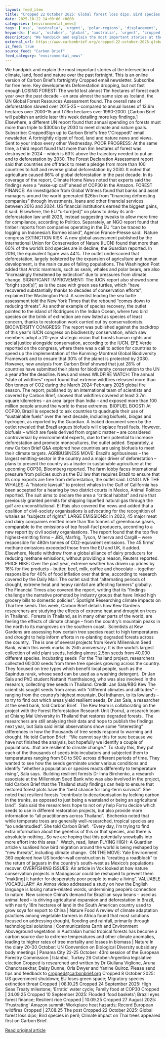 ```yaml
---
layout: feed_item
title: "Cropped 22 October 2025: Global forest loss dips; Bird species in peril; Climate impact on Thai trees"
date: 2025-10-22 14:00:00 +0000
categories: [environmental_news]
tags: ['usa', 'australia', 'urgent', 'polar-regions', 'displacement', 'california', 'agriculture', 'year-2025', 'drought', 'water-crisis']
keywords: ['usa', 'october', 'global', 'australia', 'urgent', 'cropped', 'polar-regions', 'displacement']
description: "We handpick and explain the most important stories at the intersection of climate, land, food and nature over the past fortnight"
external_url: https://www.carbonbrief.org/cropped-22-october-2025-global-forest-loss-dips-bird-species-in-peril-climate-impact-on-thai-trees/
is_feed: true
source_feed: "Carbon Brief"
feed_category: "environmental_news"
---
```


We handpick and explain the most important stories at the intersection of climate, land, food and nature over the past fortnight. This is an online version of Carbon Brief’s fortnightly Cropped email newsletter. Subscribe for&nbsp;free here. Key developments Deforestation dropping, but not fast enough LOSING FOREST: The world lost almost 11m hectares of forest each year over the past decade – an area almost the same size as Iceland, the UN Global Forest Resources Assessment found. The overall rate of deforestation slowed over 2015-25 – compared to annual losses of 13.6m hectares over 2000-15 and 17.6m hectares over 1990-2000. [Carbon Brief will publish an article later this week detailing more key findings.] Elsewhere, a different UN report found that annual spending on forests must more than triple to $300bn by 2030 to meet climate and nature goals. Subscribe: CroppedSign up to Carbon Brief's free \\"Cropped\\" email newsletter. A fortnightly digest of food, land and nature news and views. Sent to your inbox every other Wednesday. POOR PROGRESS: At the same time, a third report found that more than 8m hectares of forest was destroyed in 2024 – which is 63% above the trajectory needed to put an end to deforestation by 2030. The Forest Declaration Assessment report said that countries are off track to meet a pledge from more than 100 countries to halt and reverse global deforestation by 2030. It noted that agriculture caused 86% of global deforestation in the past decade. In its coverage of the report, Climate Home News noted that experts said the findings were a “wake-up call” ahead of COP30 in the Amazon. FOREST FINANCE: An investigation from Global Witness found that banks and asset managers around the world generated $26bn from “financing deforesting companies” through investments, loans and other financial services between 2016 and 2024. US financial institutions earned the biggest gains, it said. Elsewhere, the EU “u-turn[ed]” on plans to delay its anti-deforestation law until 2026, instead suggesting tweaks to allow more time for compliance, according to Politico. Separately, an NGO report found that timber imports from companies operating in the EU “can be traced to logging on Indonesia&#8217;s Borneo island”, Agence France-Presse said.&nbsp; Nature congress EXTINCTION RISK: A new global assessment published by the International Union for Conservation of Nature (IUCN) found that more than 60% of the world’s bird species are in decline, the Guardian reported. In 2016, the equivalent figure was 44%. The outlet underscored that deforestation, largely bolstered by the expansion of agriculture and human development, is the main cause of falling populations. The Washington Post added that Arctic mammals, such as seals, whales and polar bears, are also “increasingly threatened by extinction” due to pressures from climate change. SIGNIFICANT IMPROVEMENT: The IUCN report also showed some “bright spot[s]”, as is the case with green sea turtles, which “have recovered substantially thanks to decades of conservation efforts”, explained the Washington Post. A scientist leading the sea turtle assessment told the New York Times that the rebound “comes down to reducing threats”. As another example of species recovery, the outlet pointed to the island of Rodrigues in the Indian Ocean, where two bird species on the brink of extinction are now listed as species of least concern, thanks to restoration work carried out by conservationists. BIODIVERSITY CONGRESS: The report was published against the backdrop of this year’s IUCN congress on biodiversity conservation, which saw members adopt a 20-year strategic vision that boosts human rights and social justice alongside conservation, according to the IUCN. EFE Verde reported on the congress, where there was a call to action for countries to speed up the implementation of the Kunming-Montreal Global Biodiversity Framework and to ensure that 30% of the planet is protected by 2030. However, new analysis from Carbon Brief showed that just 28% of countries have submitted their plans for biodiversity conservation to the UN a year after the deadline. News and views WILDFIRE WATCH: The annual “state of wildfires” report found that extreme wildfires released more than 8bn tonnes of CO2 during the March 2024-February 2025 global fire season. The report, published by an international team of scientists and covered by Carbon Brief, showed that wildfires covered at least 3.7m square kilometres – an area larger than India – and exposed more than 100 million people around the world to these extremes. BIOFUEL BOOST: At COP30, Brazil is expected to ask countries to quadruple their use of &#8220;sustainable fuels&#8221; over the next decade, including biofuels, biogas and hydrogen, as reported by the Guardian. A leaked document seen by the outlet revealed that Brazil argues biofuels will displace fossil fuels. However, biofuels – which are fuels derived from organic matter – are considered controversial by environmental experts, due to their potential to increase deforestation and promote monocultures, the outlet added. Separately, a new Carbon Brief Q&amp;A explored how countries are using biofuels to meet their climate targets. AGRIBUSINESS MOVE: Brazil’s agribusiness – the largest emitting-sector in the country and a major driver of deforestation – plans to present the country as a leader in sustainable agriculture at the upcoming COP30, Bloomberg reported. The farm lobby faces international pressure from policies such as the EU law that requires Brazil to ensure that its crop exports are free from deforestation, the outlet said. LONG LIVE THE WHALES: A “historic lawsuit” to protect whales in the Gulf of California has been accepted for a hearing by two district courts in Mexico, Animal Político reported. The suit aims to declare the area a “critical habitat” and rule that previously granted permits for shipping liquefied natural gas through the gulf are unconstitutional. El País also covered the news and added that a coalition of civil-society organisations is advocating for the recognition of whales as “subjects of rights”. LARGE EMISSIONS: In 2023, 45 major meat and dairy companies emitted more than 1bn tonnes of greenhouse gases, comparable to the emissions of top fossil-fuel producers, according to a new report by civil society organisations. The report found that the top five highest-emitting firms – JBS, Marfrig, Tyson, Minerva and Cargill – were responsible for 480m tonnes of CO2-equivalent emissions. The 45 firms’ methane emissions exceeded those from the EU and UK, it added. Elsewhere, Nestle withdrew from a global alliance of dairy producers for reducing methane emissions, without providing a reason, Reuters reported. PRICE HIKE: Over the past year, extreme weather has driven up prices by 16% for five products – butter, beef, milk, coffee and chocolate – together responsible for 40% of food inflation over that time, according to research covered by the Daily Mail. The outlet said that “alternating periods of drought, extreme heat and heavy rainfall are affecting farmers” globally. The Financial Times also covered the report, writing that its “findings challenge the narrative promoted by industry groups that have linked high grocery bills to domestic policies”. Spotlight Researching climate impacts on Thai tree seeds This week, Carbon Brief details how Kew Gardens researchers are studying the effects of extreme heat and drought on trees in Thailand.&nbsp; Forests in Thailand, as in many other parts of the world, are feeling the effects of climate change – from the country’s mountain peaks in the north to its mangroves on the southern coast.&nbsp; Scientists at Kew Gardens are assessing how certain tree species react to high temperatures and drought to help inform efforts in re-planting degraded forests across the country.&nbsp; The is one of several projects from Kew’s Millennium Seed Bank, which this week marks its 25th anniversary. It is the world’s largest collection of wild plant seeds, holding almost 2.5bn seeds from 40,000 different species. Incubating seeds&nbsp; For the Thailand project, researchers collected 60,000 seeds from three tree species growing across the country. They focused on tree types which benefit local people, such as the Sapindus rarak, whose seed can be used as a washing detergent.&nbsp; Dr Jan Sala and PhD student Nattanit Yiamthaisong, who was also involved in the research, collecting tree seeds in Thailand. Credit: Jan Sala/RBG Kew The scientists sought seeds from areas with “different climates and altitudes” – ranging from the country’s highest mountain, Doi Inthanon, to its lowlands – to try to find out which areas yield resilient seeds, Dr Jan Sala, a researcher at the seed bank, told Carbon Brief.&nbsp; The Kew team is collaborating on the project with the Forest Reforestation Research Unit (Forru), a research team at Chiang Mai University in Thailand that restores degraded forests.&nbsp; The researchers are still analysing their data and hope to publish the findings next year, but Sala said initial observations show some “interesting” differences in how the thousands of tree seeds respond to warming and drought. He told Carbon Brief:&nbsp; “We cannot say this for sure because we have not finished the analysis, but hopefully we identify a couple of populations…that are resilient to climate change.”&nbsp; To study this, they put each of the thousands of seeds into incubators and subjected them to temperatures ranging from 5C to 50C across different periods of time. They wanted to see how the seeds germinate under various conditions and identify “whether a population or species reacts differently to temperature rising”, Sala says.&nbsp; Building resilient forests Dr Inna Birchenko, a research associate at the Millennium Seed Bank who was also involved in the project, told Carbon Brief that the Thailand study findings can help to ensure that restored forest plots have the “best chance for long-term survival”. She noted that resilient forests “contribute to decarbonisation by locking carbon in the trunks, as opposed to just being a wasteland or being an agricultural land”.&nbsp; Sala said the researchers hope to not only help Forru decide which seeds to use in different restoration projects, but also provide more information to “all practitioners across Thailand”.&nbsp; Birchenko noted that while temperate trees are generally well-researched, tropical species are “so understudied”. She told Carbon Brief:&nbsp; “Every day, I’m trying to find extra information about the genetics of this or that species, and there is absolutely nothing…So we are hoping that this potentially snowballs into more effort into this area.”&nbsp; Watch, read, listen FLYING HIGH: A Guardian article visualised how bird migration around the world is being reshaped by “new threats”, including climate change.&nbsp; ON THE MOVE: Yale Environment 360 explored how US border-wall construction is “creating a roadblock” to the return of jaguars in the country’s south-west as Mexico’s populations recover. OVERFISHING ISSUES: An article in Vox looked at how nature conservation projects in Madagascar could be reshaped to prevent them “mak[ing] it harder for desperately poor people to make a living”.&nbsp;VALUABLE VOCABULARY: An Atmos video addressed a study on how the English language is losing nature-related words, undermining people’s connection to nature. New science China’s demand for Brazilian soya beans – used as animal feed – is driving agricultural expansion and deforestation in Brazil, with nearly 18m hectares of land in the South American country used to grow soya for export to China | Nature Food A review of climate adaptation practices among vegetable farmers in Africa found that most solutions focused on addressing drought, flooding and rainfall, primarily through technological solutions | Communications Earth and Environment Aboveground vegetation in Australian humid tropical forests has become a carbon source due to extreme temperatures and other climate anomalies, leading to higher rates of tree mortality and losses in biomass | Nature In the diary 20-30 October: UN Convention on Biological Diversity subsidiary body meetings | Panama City 22-25 October: 43rd session of the European Forestry Commission | Istanbul, Turkey 26 October:Argentina legislative election Cropped is researched and written by Dr Giuliana Viglione, Aruna Chandrasekhar, Daisy Dunne, Orla Dwyer and Yanine Quiroz. Please send tips and feedback to cropped@carbonbrief.org Cropped 8 October 2025: US government shutdown; EU loses green space; Migratory species extinction threat Cropped | 08.10.25 Cropped 24 September 2025: High Seas Treaty milestone; ‘Erratic’ water cycle; Family food at COP30 Cropped | 24.09.25 Cropped 10 September 2025: Flooded ‘food baskets’; Brazil eyes forest finance; Resilient rice Cropped | 10.09.25 Cropped 27 August 2025: ‘Frustrating’ Amazon summit; Workplace heat hazards; Record European wildfires Cropped | 27.08.25 The post Cropped 22 October 2025: Global forest loss dips; Bird species in peril; Climate impact on Thai trees appeared first on Carbon Brief.

[Read original article](https://www.carbonbrief.org/cropped-22-october-2025-global-forest-loss-dips-bird-species-in-peril-climate-impact-on-thai-trees/)
